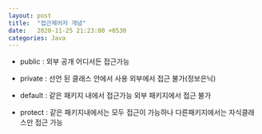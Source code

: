 ```yaml
---
layout: post
title:  "접근제어자 개념"
date:   2020-11-25 21:23:00 +0530
categories: Java
---
```

- public : 외부 공개 어디서든 접근가능

- private : 선언 된 클래스 안에서 사용 외부에서 접근 불가(정보은닉)

- default : 같은 패키지 내에서 접근가능 외부 패키지에서 접근 불가

- protect : 같은 패키지내에서는 모두 접근이 가능하나 다른패키지에서는 자식클래스만 접근 가능

​